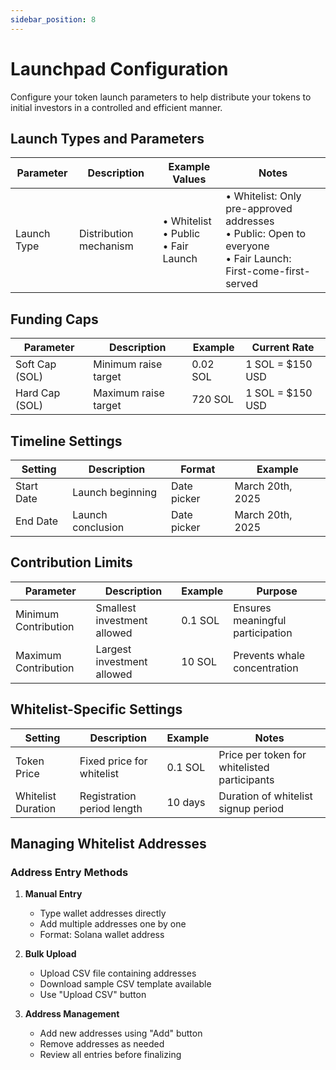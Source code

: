 ```yaml
---
sidebar_position: 8
---
```


# Launchpad Configuration

Configure your token launch parameters to help distribute your tokens to initial investors in a controlled and efficient manner.

## Launch Types and Parameters

| Parameter | Description | Example Values | Notes |
|-----------|-------------|----------------|--------|
| Launch Type | Distribution mechanism | • Whitelist<br/>• Public<br/>• Fair Launch | • Whitelist: Only pre-approved addresses<br/>• Public: Open to everyone<br/>• Fair Launch: First-come-first-served |

## Funding Caps

| Parameter | Description | Example | Current Rate |
|-----------|-------------|---------|--------------|
| Soft Cap (SOL) | Minimum raise target | 0.02 SOL | 1 SOL = $150 USD |
| Hard Cap (SOL) | Maximum raise target | 720 SOL | 1 SOL = $150 USD |

## Timeline Settings

| Setting | Description | Format | Example |
|---------|-------------|--------|---------|
| Start Date | Launch beginning | Date picker | March 20th, 2025 |
| End Date | Launch conclusion | Date picker | March 20th, 2025 |

## Contribution Limits

| Parameter | Description | Example | Purpose |
|-----------|-------------|---------|----------|
| Minimum Contribution | Smallest investment allowed | 0.1 SOL | Ensures meaningful participation |
| Maximum Contribution | Largest investment allowed | 10 SOL | Prevents whale concentration |

## Whitelist-Specific Settings

| Setting | Description | Example | Notes |
|---------|-------------|---------|--------|
| Token Price | Fixed price for whitelist | 0.1 SOL | Price per token for whitelisted participants |
| Whitelist Duration | Registration period length | 10 days | Duration of whitelist signup period |

## Managing Whitelist Addresses

### Address Entry Methods

1. **Manual Entry**
   - Type wallet addresses directly
   - Add multiple addresses one by one
   - Format: Solana wallet address

2. **Bulk Upload**
   - Upload CSV file containing addresses
   - Download sample CSV template available
   - Use "Upload CSV" button

3. **Address Management**
   - Add new addresses using "Add" button
   - Remove addresses as needed
   - Review all entries before finalizing